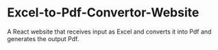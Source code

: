# Excel-to-Pdf-Convertor-Website
A React website that receives input as Excel and converts it into Pdf and generates the output Pdf.
